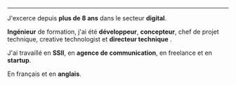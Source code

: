 ***
J'excerce depuis __plus de 8 ans__ dans le secteur __digital__.

__Ingénieur__ de formation, j'ai été __développeur__, __concepteur__, chef de projet technique, creative technologist et __directeur technique__ .

J'ai travaillé en __SSII__, en __agence de communication__, en freelance et en __startup__.

En français et en __anglais__.